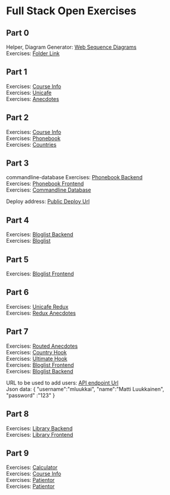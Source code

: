 # Full Stack Open Exercises

## Part 0

Helper, Diagram Generator: [Web Sequence Diagrams](https://www.websequencediagrams.com)<br>
Exercises: [Folder Link](/part0)<br>

## Part 1

Exercises: [Course Info](/part1/courseinfo)<br>
Exercises: [Unicafe](/part1/unicafe)<br>
Exercises: [Anecdotes](/part1/anecdotes)

## Part 2

Exercises: [Course Info](/part2/courseinfo)<br>
Exercises: [Phonebook](/part2/phonebook)<br>
Exercises: [Countries](/part2/countries)<br>

## Part 3

commandline-database
Exercises: [Phonebook Backend](/part3/phonebook-backend)<br>
Exercises: [Phonebook Frontend](/part3/phonebook-frontend)<br>
Exercises: [Commandline Database](/part3/commandline-database)<br>

Deploy address: [Public Deploy Url](https://phonebook-backend-002.herokuapp.com/)<br>

## Part 4

Exercises: [Bloglist Backend](/part4/bloglist-backend)<br>
Exercises: [Bloglist](/part4/bloglist)<br>

## Part 5

Exercises: [Bloglist Frontend](/part5/bloglist-frontend)<br>

## Part 6

Exercises: [Unicafe Redux](/part6/unicafe-redux)<br>
Exercises: [Redux Anecdotes](/part6/redux-anecdotes)<br>

## Part 7

Exercises: [Routed Anecdotes](/part7/country-hook)<br>
Exercises: [Country Hook](/part7/routed-anecdotes)<br>
Exercises: [Ultimate Hook](/part7/ultimate-hooks)<br>
Exercises: [Bloglist Frontend](/part7/bloglist-frontend)<br>
Exercises: [Bloglist Backend](/part7/bloglist-backend)<br>

URL to be used to add users:  [API endpoint Url](http://localhost:3003/api/user)<br>
Json data: { "username":"mluukkai", "name":"Matti Luukkainen", "password" :"123" }

## Part 8

Exercises: [Library Backend](/part8/library-backend)<br>
Exercises: [Library Frontend](/part8/library-frontend)<br>

## Part 9

Exercises: [Calculator](/part9/calculator-typescript)<br>
Exercises: [Course Info](/part9/courseinfo-typescript)<br>
Exercises: [Patientor](/part9/patientor-backend)<br>
Exercises: [Patientor](/part9/patientor-frontend)<br>
